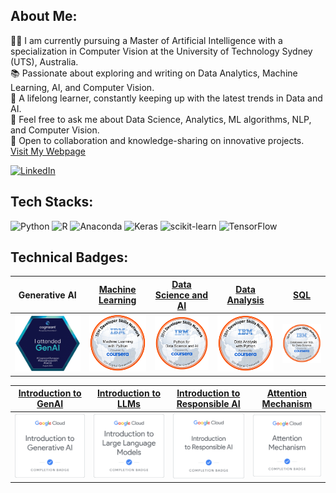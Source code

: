 ## About Me:
👨‍🎓 I am currently pursuing a Master of Artificial Intelligence with a specialization in Computer Vision at the University of Technology Sydney (UTS), Australia. <br> 
📚 Passionate about exploring and writing on Data Analytics, Machine Learning, AI, and Computer Vision. <br> 
🌱 A lifelong learner, constantly keeping up with the latest trends in Data and AI.<br> 
💬 Feel free to ask me about Data Science, Analytics, ML algorithms, NLP, and Computer Vision.<br> 
🤝 Open to collaboration and knowledge-sharing on innovative projects. <br> 
[Visit My Webpage](https://zagarsuren.github.io)

[![LinkedIn](https://img.shields.io/badge/LinkedIn-%230077B5.svg?logo=linkedin&logoColor=white)](https://www.linkedin.com/in/zagarsuren/)

## Tech Stacks:
![Python](https://img.shields.io/badge/python-3670A0?style=for-the-badge&logo=python&logoColor=ffdd54) ![R](https://img.shields.io/badge/r-%23276DC3.svg?style=for-the-badge&logo=r&logoColor=white) ![Anaconda](https://img.shields.io/badge/Anaconda-%2344A833.svg?style=for-the-badge&logo=anaconda&logoColor=white) ![Keras](https://img.shields.io/badge/Keras-%23D00000.svg?style=for-the-badge&logo=Keras&logoColor=white) ![scikit-learn](https://img.shields.io/badge/scikit--learn-%23F7931E.svg?style=for-the-badge&logo=scikit-learn&logoColor=white) ![TensorFlow](https://img.shields.io/badge/TensorFlow-%23FF6F00.svg?style=for-the-badge&logo=TensorFlow&logoColor=white)
<br> 

## Technical Badges:

|**Generative AI**|[**Machine Learning**](https://www.credly.com/badges/cd6f727c-d1ac-4095-b0fe-d3d29053ffd3/public_url)|[**Data Science and AI**](https://www.credly.com/badges/0afd62d5-b75c-4186-886d-959ddbc82971/public_url)|[**Data Analysis**](https://www.credly.com/badges/d697b5c0-18b8-41cb-b095-75a0fd581119/public_url)|[**SQL**](https://www.credly.com/badges/01b0f88b-ca10-47d8-ad43-3dd42e247d19/public_url)|
|:---:|:---:|:---:|:---:|:---:|
|<img src="assets/badges/GenAI.png" alt="drawing" width="400"/>|<img src="assets/badges/ml-python.png" alt="drawing" width="400"/>|<img src="assets/badges/python-data-science.png" alt="drawing" width="400"/>|<img src="assets/badges/da-python.png" alt="drawing" width="400"/>|<img src="assets/badges/database-sql.png" alt="drawing" width="400"/>|

|[**Introduction to GenAI**](https://www.cloudskillsboost.google/public_profiles/75e58a54-0443-47a8-8233-35ab251ef0f4/badges/8644089)|[**Introduction to LLMs**](https://www.cloudskillsboost.google/public_profiles/75e58a54-0443-47a8-8233-35ab251ef0f4/badges/8644407)|[**Introduction to Responsible AI**](https://www.cloudskillsboost.google/public_profiles/75e58a54-0443-47a8-8233-35ab251ef0f4/badges/8651387)|[**Attention Mechanism**](https://www.cloudskillsboost.google/public_profiles/75e58a54-0443-47a8-8233-35ab251ef0f4/badges/9372687)|
|:---:|:---:|:---:|:---:|
|<img src="assets/badges/intro-genai.png" alt="drawing" width="200"/>|<img src="assets/badges/intro-llm.png" alt="drawing" width="200"/>|<img src="assets/badges/responsibleAI.png" alt="drawing" width="200"/>|<img src="assets/badges/attention.png" alt="drawing" width="200"/>|
<!--
**zagarsuren/zagarsuren** is a ✨ _special_ ✨ repository because its `README.md` (this file) appears on your GitHub profile.

Here are some ideas to get you started:

- 🔭 I’m currently working on ...
- 🌱 I’m currently learning ...
- 👯 I’m looking to collaborate on ...
- 🤔 I’m looking for help with ...
- 💬 Ask me about ...
- 📫 How to reach me: ...
- 😄 Pronouns: ...
- ⚡ Fun fact: ...
-->